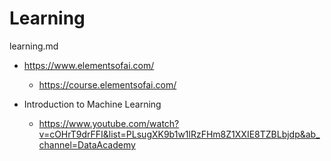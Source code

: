 # Learning

learning.md

*   https://www.elementsofai.com/

    *   https://course.elementsofai.com/

*   Introduction to Machine Learning

    *   https://www.youtube.com/watch?v=cOHrT9drFFI&list=PLsugXK9b1w1lRzFHm8Z1XXIE8TZBLbjdp&ab_channel=DataAcademy

    